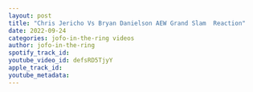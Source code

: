 ```yaml
---
layout: post
title: "Chris Jericho Vs Bryan Danielson AEW Grand Slam  Reaction"
date: 2022-09-24
categories: jofo-in-the-ring videos
author: jofo-in-the-ring
spotify_track_id: 
youtube_video_id: defsRD5TjyY
apple_track_id: 
youtube_metadata: 
---
```

